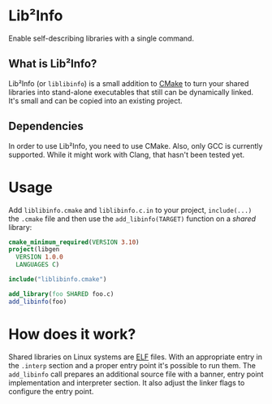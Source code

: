 # Lib²Info
Enable self-describing libraries with a single command.

## What is Lib²Info?
Lib²Info (or `liblibinfo`) is a small addition to [CMake] to turn your shared libraries into stand-alone executables that still can be dynamically linked. It's small and can be copied into an existing project.

## Dependencies
In order to use Lib²Info, you need to use CMake. Also, only GCC is currently supported. While it might work with Clang, that hasn't been tested yet.

# Usage
Add `liblibinfo.cmake` and `liblibinfo.c.in` to your project, `include(...)` the `.cmake` file and then use the `add_libinfo(TARGET)` function on a *shared* library:

```cmake
cmake_minimum_required(VERSION 3.10)
project(libgen
  VERSION 1.0.0
  LANGUAGES C)

include("liblibinfo.cmake")

add_library(foo SHARED foo.c)
add_libinfo(foo)
```

[CMake]: https://cmake.org/
[ELF]: https://en.wikipedia.org/wiki/Executable_and_Linkable_Format "Executable and Linkable Format"

# How does it work?
Shared libraries on Linux systems are [ELF][ELF] files. With an appropriate entry in the `.interp` section and a proper entry point it's possible to run them. The `add_libinfo` call prepares an additional source file with a banner, entry point implementation and interpreter section. It also adjust the linker flags to configure the entry point.